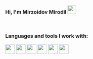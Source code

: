 ### Hi, I'm Mirzoidov Mirodil <img src="https://media.giphy.com/media/hvRJCLFzcasrR4ia7z/giphy.gif" width="27px"></div>

<br />

### Languages and tools I work with:
<code><img src="https://upload.wikimedia.org/wikipedia/commons/6/61/HTML5_logo_and_wordmark.svg" height="30px"></code>
<code><img src="https://upload.wikimedia.org/wikipedia/commons/thumb/d/d5/CSS3_logo_and_wordmark.svg/180px-CSS3_logo_and_wordmark.svg.png" height="30px"></code>
<code><img src="https://thumbnail.imgbin.com/1/19/8/imgbin-javascript-logo-html-comment-blog-others-rYkexXzhunDcAfiR8EJUGRYh9_t.jpg" height="30px"></code>
<code><img src="https://upload.wikimedia.org/wikipedia/commons/thumb/9/96/Sass_Logo_Color.svg/182px-Sass_Logo_Color.svg.png" height="30px"></code>
<code><img src="" height="30px"></code>
<code><img src="" height="30px"></code>
